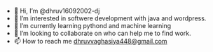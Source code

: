 - 👋 Hi, I’m @dhruv16092002-dj
- 👀 I’m interested in softwere development with java and wordpress.
- 🌱 I’m currently learning pythond and machine learning
- 💞️ I’m looking to collaborate on who can help me to find work.
- 📫 How to reach me dhruvvaghasiya448@gmail.com
